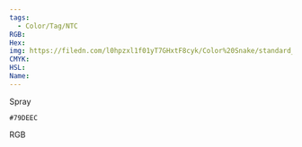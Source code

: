 ```yaml
---
tags:
  - Color/Tag/NTC
RGB:
Hex:
img: https://filedn.com/l0hpzxl1f01yT7GHxtF8cyk/Color%20Snake/standard_csv_to_svg//79DEEC.svg
CMYK:
HSL:
Name:
---
```

Spray
```palette
#79DEEC
```
RGB
